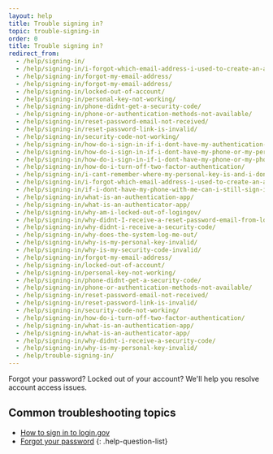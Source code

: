 ```yaml
---
layout: help
title: Trouble signing in?
topic: trouble-signing-in
order: 0
title: Trouble signing in?
redirect_from:
  - /help/signing-in/
  - /help/signing-in/i-forgot-which-email-address-i-used-to-create-an-account/
  - /help/signing-in/forgot-my-email-address/
  - /help/signing-in/forgot-my-email-address/
  - /help/signing-in/locked-out-of-account/
  - /help/signing-in/personal-key-not-working/
  - /help/signing-in/phone-didnt-get-a-security-code/
  - /help/signing-in/phone-or-authentication-methods-not-available/
  - /help/signing-in/reset-password-email-not-received/
  - /help/signing-in/reset-password-link-is-invalid/
  - /help/signing-in/security-code-not-working/
  - /help/signing-in/how-do-i-sign-in-if-i-dont-have-my-authentication-methods/
  - /help/signing-in/how-do-i-sign-in-if-i-dont-have-my-phone-or-my-personal-key/
  - /help/signing-in/how-do-i-sign-in-if-i-dont-have-my-phone-or-my-phone-number-has-changed/
  - /help/signing-in/how-do-i-turn-off-two-factor-authentication/
  - /help/signing-in/i-cant-remember-where-my-personal-key-is-and-i-dont-have-my-phone-with-me/
  - /help/signing-in/i-forgot-which-email-address-i-used-to-create-an-account/
  - /help/signing-in/if-i-dont-have-my-phone-with-me-can-i-still-sign-in/
  - /help/signing-in/what-is-an-authentication-app/
  - /help/signing-in/what-is-an-authenticator-app/
  - /help/signing-in/why-am-i-locked-out-of-logingov/
  - /help/signing-in/why-didnt-I-receive-a-reset-password-email-from-logingov/
  - /help/signing-in/why-didnt-i-receive-a-security-code/
  - /help/signing-in/why-does-the-system-log-me-out/
  - /help/signing-in/why-is-my-personal-key-invalid/
  - /help/signing-in/why-is-my-security-code-invalid/
  - /help/signing-in/forgot-my-email-address/
  - /help/signing-in/locked-out-of-account/
  - /help/signing-in/personal-key-not-working/
  - /help/signing-in/phone-didnt-get-a-security-code/
  - /help/signing-in/phone-or-authentication-methods-not-available/
  - /help/signing-in/reset-password-email-not-received/
  - /help/signing-in/reset-password-link-is-invalid/
  - /help/signing-in/security-code-not-working/
  - /help/signing-in/how-do-i-turn-off-two-factor-authentication/
  - /help/signing-in/what-is-an-authentication-app/
  - /help/signing-in/what-is-an-authenticator-app/
  - /help/signing-in/why-didnt-i-receive-a-security-code/
  - /help/signing-in/why-is-my-personal-key-invalid/
  - /help/trouble-signing-in/
---
```


Forgot your password? Locked out of your account? We'll help you resolve account access issues.

## Common troubleshooting topics

* [How to sign in to login.gov](site.baseurl/help/trouble-signing-in/how-to-sign-in)
* [Forgot your password](site.baseurl/help/trouble-signing-in/forgot-your-password)
{: .help-question-list}
